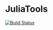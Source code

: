 # JuliaTools

[![Build Status](https://github.com/benjaminlozanow/JuliaTools.jl/actions/workflows/CI.yml/badge.svg?branch=main)](https://github.com/benjaminlozanow/JuliaTools.jl/actions/workflows/CI.yml?query=branch%3Amain)
